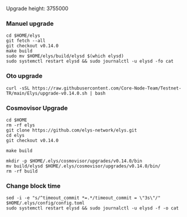 Upgrade height: 3755000

### Manuel upgrade
```
cd $HOME/elys
git fetch --all
git checkout v0.14.0
make build
sudo mv $HOME/elys/build/elysd $(which elysd)
sudo systemctl restart elysd && sudo journalctl -u elysd -fo cat
```
### Oto upgrade

```
curl -sSL https://raw.githubusercontent.com/Core-Node-Team/Testnet-TR/main/Elys/upgrade-v0.14.0.sh | bash
```

### Cosmovisor Upgrade
```
cd $HOME
rm -rf elys
git clone https://github.com/elys-network/elys.git
cd elys
git checkout v0.14.0
```
```
make build
```
```
mkdir -p $HOME/.elys/cosmovisor/upgrades/v0.14.0/bin
mv build/elysd $HOME/.elys/cosmovisor/upgrades/v0.14.0/bin/
rm -rf build
```
### Change block time
```
sed -i -e "s/^timeout_commit *=.*/timeout_commit = \"3s\"/" $HOME/.elys/config/config.toml
sudo systemctl restart elysd && sudo journalctl -u elysd -f -o cat
```

